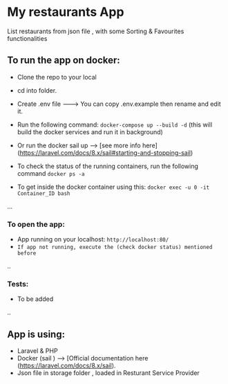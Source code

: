 # My restaurants App
List restaurants from json file , with some Sorting & Favourites functionalities

## To run the app on docker:
- Clone the repo to your local
- cd into folder.
- Create .env file ---> You can copy .env.example then rename and edit it.
- Run the following command: `docker-compose up --build -d`  (this will build the docker services and run it in background)

- Or run the docker sail up --> [see more info here] (https://laravel.com/docs/8.x/sail#starting-and-stopping-sail)

- To check the status of the running containers, run the following command `docker ps -a`
- To get inside the docker container using this: `docker exec -u 0 -it Container_ID bash`

...

### To open the app:
- App running on your localhost:
`http://localhost:80/`
- `If app not running, execute the (check docker status) mentioned before`

..

### Tests:
- To be added 

..


## App is using:
- Laravel & PHP
- Docker (sail ) --> [Official documentation here (https://laravel.com/docs/8.x/sail).
- Json file in storage folder , loaded in Resturant Service Provider
